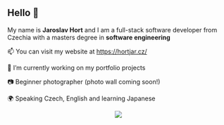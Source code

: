 ## Hello 👋

My name is **Jaroslav Hort** and I am a full-stack software developer from Czechia with a masters degree in **software engineering**

📫 You can visit my website at https://hortjar.cz/

🌱 I’m currently working on my portfolio projects

📷 Beginner photographer (photo wall coming soon!)

🌍 Speaking Czech, English and learning Japanese


<p align="center">
  <img src="https://github-readme-stats.vercel.app/api/top-langs/?username=hortjar&layout=compact&hide=rust&theme=dark&card_width=600"/>
</p>
